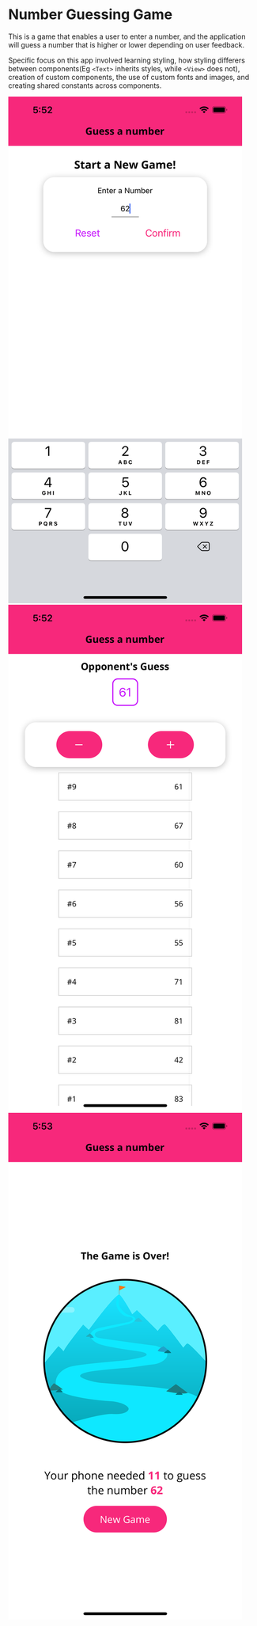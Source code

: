 # Number Guessing Game

This is a game that enables a user to enter a number, and the application will guess a number that is higher or lower depending on user feedback.

Specific focus on this app involved learning styling, how styling differers between components(Eg `<Text>` inherits styles, while `<View>` does not), creation of custom components, the use of custom fonts and images, and creating shared constants across components.

![Home screenshot](readmeAssets/home.png)
![Guess screenshot](readmeAssets/guess.png)
![Game over screenshot](readmeAssets/finish.png)